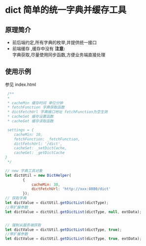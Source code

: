 # dict 简单的统一字典并缓存工具

## 原理简介

- 前后端约定,所有字典的枚举,并提供统一接口
- 前端缓存 ,缓存中没有
  **注意:**    
  字典获取,尽量使用同步函数,方便业务端直接处理
## 使用示例
参见 index.html

```js
 /**
 *
 * cacheMin 缓存时间 单位分钟
 * fetchFunction 字典获取函数
 * dictFetchUrl 字典接口地址 fetchFunction为空生效
 * cacheSet 缓存设置函数
 * cacheGet 缓存读取函数

 settings = {
    cacheMin: 10,
    fetchFunction: _fetchFunction,
    dictFetchUrl: '/dict',
    cacheSet: _setDictCache,
    cacheGet: _getDictCache
}
 */

// new 字典工具对象
let dictUtil = new DictHelper(
        {
            cacheMin: 30,
            dictFetchUrl: 'http://xxx:8080/dict'
        });
// 获取字典
let dictValue = dictUtil.getDictList(dictType);
//带扩展参数
let dictValue = dictUtil.getDictList(dictType, null, extData);


// 强制从服务端获取
let dictValue = dictUtil.getDictList(dictType, true);
//带扩展参数
let dictValue = dictUtil.getDictList(dictType, true, extData);

```

